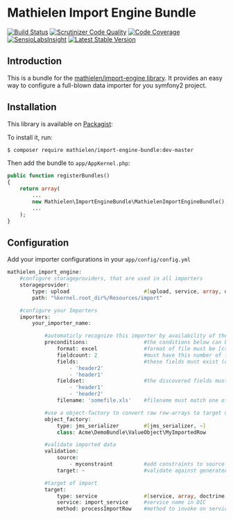 Mathielen Import Engine Bundle
==========================

[![Build Status](https://travis-ci.org/mathielen/ImportEngineBundle.png?branch=master)](https://travis-ci.org/mathielen/ImportEngineBundle)
[![Scrutinizer Code Quality](https://scrutinizer-ci.com/g/mathielen/ImportEngineBundle/badges/quality-score.png?b=master)](https://scrutinizer-ci.com/g/mathielen/ImportEngineBundle/?branch=master)
[![Code Coverage](https://scrutinizer-ci.com/g/mathielen/ImportEngineBundle/badges/coverage.png?b=master)](https://scrutinizer-ci.com/g/mathielen/ImportEngineBundle/?branch=master)
[![SensioLabsInsight](https://insight.sensiolabs.com/projects/16f2af0e-9318-47f7-bd12-d3f07caf1d21/mini.png)](https://insight.sensiolabs.com/projects/16f2af0e-9318-47f7-bd12-d3f07caf1d21)
[![Latest Stable Version](https://poser.pugx.org/mathielen/import-engine-bundle/v/stable.png)](https://packagist.org/packages/mathielen/import-engine-bundle)


Introduction
------------
This is a bundle for the [mathielen/import-engine library](https://github.com/mathielen/import-engine).
It provides an easy way to configure a full-blown data importer for you symfony2 project.

Installation
------------
This library is available on [Packagist](https://packagist.org/packages/mathielen/import-engine-bundle):

To install it, run: 

```bash
$ composer require mathielen/import-engine-bundle:dev-master
```

Then add the bundle to `app/AppKernel.php`:

```php
public function registerBundles()
{
    return array(
        ...
        new Mathielen\ImportEngineBundle\MathielenImportEngineBundle(),
        ...
    );
}
```

Configuration
------------
Add your importer configurations in your `app/config/config.yml`

```php
mathielen_import_engine:
    #configure storageproviders, that are used in all importers
    storageprovider:
        type: upload                        #[upload, service, array, doctrine, file]
        path: "%kernel.root_dir%/Resources/import"

    #configure your Importers
    importers:
        your_importer_name:

            #automaticly recognize this importer by availability of the conditions below
            preconditions:                  #the conditions below can be used
                format: excel               #format of file must be [csv, excel, xml, ...]
                fieldcount: 2               #must have this number of fields
                fields:                     #these fields must exist (order is irrelevant)
                    - 'header2'
                    - 'header1'
                fieldset:                   #the discovered fields must exist exactly this way
                    - 'header1'
                    - 'header2'
                filename: 'somefile.xls'    #filename must match one of these regular expression(s) (can be a list)

            #use a object-factory to convert raw row-arrays to target objects
            object_factory:
                type: jms_serializer        #[jms_serializer, ~]
                class: Acme\DemoBundle\ValueObject\MyImportedRow

            #validate imported data
            validation:
                source:
                    - myconstraint          #add constraints to source fields
                target: ~                   #validate against generated object from object-factory (target)

            #target of import
            target:
                type: service               #[service, array, doctrine, file]
                service: import_service     #service name in DIC
                method: processImportRow    #method to invoke on service
```

